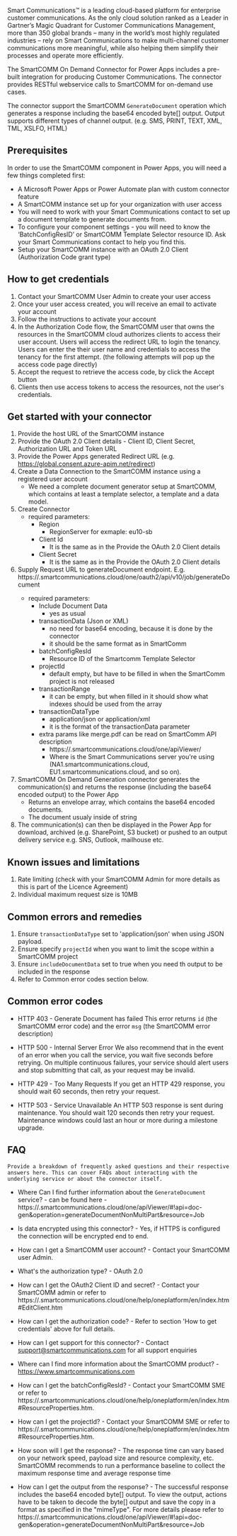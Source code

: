 Smart Communications™ is a leading cloud-based platform for enterprise customer communications. As the only cloud solution ranked as a Leader in Gartner’s Magic Quadrant for Customer Communications Management, more than 350 global brands – many in the world’s most highly regulated industries – rely on Smart Communications to make multi-channel customer communications more meaningful, while also helping them simplify their processes and operate more efficiently.

The SmartCOMM On Demand Connector for Power Apps includes a pre-built integration for producing Customer Communications. The connector provides RESTful webservice calls to SmartCOMM for on-demand use cases.

The connector support the SmartCOMM `GenerateDocument` operation which generates a response including the base64 encoded byte[] output. Output supports different types of channel output. (e.g. SMS, PRINT, TEXT, XML, TML, XSLFO, HTML)

## Prerequisites

In order to use the SmartCOMM component in Power Apps, you will need a few things completed first:
* A Microsoft Power Apps or Power Automate plan with custom connector feature
* A SmartCOMM instance set up for your organization with user access
* You will need to work with your Smart Communications contact to set up a document template to generate documents from.
* To configure your component settings - you will need to know the ‘BatchConfigResID’ or SmartCOMM Template Selector resource ID. Ask your Smart Communications contact to help you find this.
* Setup your SmartCOMM instance with an OAuth 2.0 Client (Authorization Code grant type)

## How to get credentials

1. Contact your SmartCOMM User Admin to create your user access
2. Once your user access created, you will receive an email to activate your account
3. Follow the instructions to activate your account
4. In the Authorization Code flow, the SmartCOMM user that owns the resources in the SmartCOMM cloud authorizes clients to access their user account. Users will access the redirect URL to login the tenancy. Users can enter the their user name and credentials to access the tenancy for the first attempt. (the following attempts will pop up the access code page directly)
5. Accept the request to retrieve the access code, by click the Accept button
6. Clients then use access tokens to access the resources, not the user's credentials.

## Get started with your connector

1. Provide the host URL of the SmartCOMM instance
2. Provide the OAuth 2.0 Client details - Client ID, Client Secret, Authorization URL and Token URL
3. Provide the Power Apps generated Redirect URL (e.g. https://global.consent.azure-apim.net/redirect)
3. Create a Data Connection to the SmartCOMM instance using a registered user account
	* We need a complete document generator setup at SmartCOMM, which contains at least a template selector, a template and a data model.
4. Create Connector
	* required parameters:
		* Region
			* RegionServer for exmaple: eu10-sb
		* Client Id
			* It is the same as in the Provide the OAuth 2.0 Client details
		* Client Secret
			* It is the same as in the Provide the OAuth 2.0 Client details
5. Supply Request URL to generateDocument endpoint. E.g. https://<RegionServer>.smartcommunications.cloud/one/oauth2/api/v10/job/generateDocument
	* required parameters:
		* Include Document Data 
			* yes as usual
		* transactionData (Json or XML)
			* no need for base64 encoding, because it is done by the connector
			* it should be the same format as in SmartComm
		* batchConfigResId 
			* Resource ID of the Smartcomm Template Selector
		* projectId
			* default empty, but have to be filled in when the SmartComm project is not released
		* transactionRange
			* it can be empty, but when filled in it should show what indexes should be used from the array
		* transactionDataType
			* application/json or application/xml
			* it is the format of the transactionData parameter
		* extra params like merge.pdf can be read on SmartComm API description
			* https://<server>.smartcommunications.cloud/one/apiViewer/
			* Where <server> is the Smart Communications server you're using (NA1.smartcommunications.cloud, EU1.smartcommunications.cloud, and so on).
6. SmartCOMM On Demand Generation connector generates the communication(s) and returns the response (including the base64 encoded output) to the Power App
	* Returns an envelope array, which contains the base64 encoded documents.
	* The document usualy inside of <documentEnvelope><envelopes><envelope><primaryChannel><data>string</data>
7. The communication(s) can then be displayed in the Power App for download, archived (e.g. SharePoint, S3 bucket) or pushed to an output delivery service e.g. SNS, Outlook, mailhouse etc.

## Known issues and limitations

1. Rate limiting (check with your SmartCOMM Admin for more details as this is part of the Licence Agreement)
2. Individual maximum request size is 10MB

## Common errors and remedies

1. Ensure `transactionDataType` set to 'application/json' when using JSON payload.
2. Ensure specify `projectId` when you want to limit the scope within a SmartCOMM project
3. Ensure `includeDocumentData` set to true when you need th output to be included in the response
4. Refer to Common error codes section below.

## Common error codes

* HTTP 403 -  Generate Document has failed
This error returns `id` (the SmartCOMM error code) and the error `msg` (the SmartCOMM error description)

* HTTP 500 - Internal Server Error
We also recommend that in the event of an error when you call the service, you wait five seconds before retrying. On multiple continuous failures, your service should alert users and stop submitting that call, as your request may be invalid.

* HTTP 429 - Too Many Requests
If you get an HTTP 429 response, you should wait 60 seconds, then retry your request.

* HTTP 503 - Service Unavailable
An HTTP 503 response is sent during maintenance. You should wait 120 seconds then retry your request. Maintenance windows could last an hour or more during a milestone upgrade.

## FAQ
`Provide a breakdown of frequently asked questions and their respective answers here. This can cover FAQs about interacting with the underlying service or about the connector itself.`

* Where Can I find further information about the `GenerateDocument` service? -  can be found here - https://<RegionServer>.smartcommunications.cloud/one/apiViewer/#!api=doc-gen&operation=generateDocumentNonMultiPart&resource=Job

* Is data encrypted using this connector? - Yes, if HTTPS is configured the connection will be encrypted end to end.

* How can I get a SmartCOMM user account? - Contact your SmartCOMM user Admin.

* What's the authorization type? - OAuth 2.0

* How can I get the OAuth2 Client ID and secret? - Contact your SmartCOMM admin or refer to https://<RegionServer>.smartcommunications.cloud/one/help/oneplatform/en/index.htm#EditClient.htm

* How can I get the authorization code? - Refer to section 'How to get credentials' above for full details.

* How can I get support for this connector? - Contact support@smartcommunications.com for all support enquiries

* Where can I find more information about the SmartCOMM product? - https://www.smartcommunications.com

* How can I get the batchConfigResId? - Contact your SmartCOMM SME or refer to https://<RegionServer>.smartcommunications.cloud/one/help/oneplatform/en/index.htm#ResourceProperties.htm. 

* How can I get the projectId? - Contact your SmartCOMM SME or refer to https://<RegionServer>.smartcommunications.cloud/one/help/oneplatform/en/index.htm#ResourceProperties.htm.

* How soon will I get the response? - The response time can vary based on your network speed, payload size and resource complexity, etc. SmartCOMM recommends to run a performance baseline to collect the maximum response time and average response time

* How can I get the output from the response? - The successful response includes the base64 encoded byte[] output. To view the output, actions have to be taken to decode the byte[] output and save the copy in a format as specified in the "mimeType". For more details please refer to https://<RegionServer>.smartcommunications.cloud/one/apiViewer/#!api=doc-gen&operation=generateDocumentNonMultiPart&resource=Job